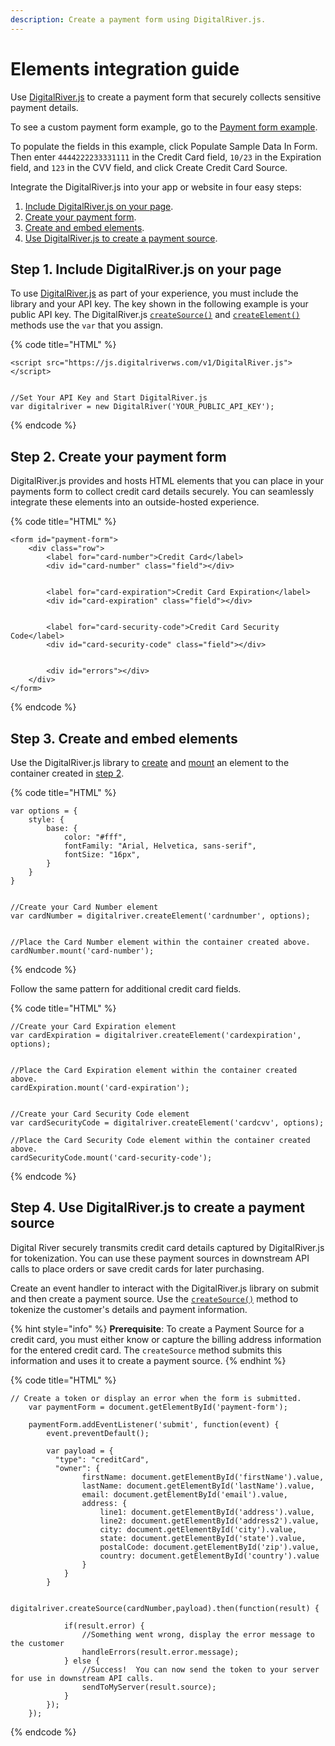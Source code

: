 ```yaml
---
description: Create a payment form using DigitalRiver.js.
---
```


# Elements integration guide

Use [DigitalRiver.js](../../../developer-resources/reference/) to create a payment form that securely collects sensitive payment details.

To see a custom payment form example, go to the  [Payment form example](https://drh.img.digitalriver.com/DRHM/Storefront/Site/drdod15/pb/multimedia/quick-start-form.html).

To populate the fields in this example, click Populate Sample Data In Form. Then enter `4444222233331111` in the Credit Card field, `10/23` in the Expiration field, and `123` in the CVV field, and click Create Credit Card Source.

Integrate the DigitalRiver.js into your app or website in four easy steps:

1. [Include DigitalRiver.js on your page](quick-start.md#step-1.-include-digitalriver.js-on-your-page).
2. [Create your payment form](quick-start.md#step-2.-create-your-payment-form).
3. [Create and embed elements](quick-start.md#step-3.-create-and-embed-elements).
4. [Use DigitalRiver.js to create a payment source](quick-start.md#step-4.-use-digitalriver.js-to-create-a-payment-source).

## Step 1. Include DigitalRiver.js on your page

To use [DigitalRiver.js](../../../developer-resources/reference/) as part of your experience, you must include the library and your API key. The key shown in the following example is your public API key. The DigitalRiver.js [`createSource()`](../../../developer-resources/reference/digitalriver-object.md#creating-sources) and [`createElement()`](../../../developer-resources/reference/digitalriver-object.md#creating-elements) methods use the `var` that you assign.

{% code title="HTML" %}
```markup
<script src="https://js.digitalriverws.com/v1/DigitalRiver.js"></script>


//Set Your API Key and Start DigitalRiver.js
var digitalriver = new DigitalRiver('YOUR_PUBLIC_API_KEY');
```
{% endcode %}

## Step 2. Create your payment form

DigitalRiver.js provides and hosts HTML elements that you can place in your payments form to collect credit card details securely. You can seamlessly integrate these elements into an outside-hosted experience.

{% code title="HTML" %}
```markup
<form id="payment-form">
    <div class="row">
        <label for="card-number">Credit Card</label>
        <div id="card-number" class="field"></div>


        <label for="card-expiration">Credit Card Expiration</label>
        <div id="card-expiration" class="field"></div>


        <label for="card-security-code">Credit Card Security Code</label>
        <div id="card-security-code" class="field"></div>


        <div id="errors"></div>
    </div>
</form>
```
{% endcode %}

## Step 3. Create and embed elements

Use the DigitalRiver.js library to [create](../../../developer-resources/reference/digitalriver-object.md#creating-elements) and [mount](../../../developer-resources/reference/elements/#element-mount) an element to the container created in [step 2](quick-start.md#step-2-create-your-payment-form).

{% code title="HTML" %}
```markup
var options = {
    style: {
        base: {
            color: "#fff",
            fontFamily: "Arial, Helvetica, sans-serif",
            fontSize: "16px",
        }
    }
}


//Create your Card Number element
var cardNumber = digitalriver.createElement('cardnumber', options);


//Place the Card Number element within the container created above.
cardNumber.mount('card-number');
```
{% endcode %}

Follow the same pattern for additional credit card fields.

{% code title="HTML" %}
```markup
//Create your Card Expiration element
var cardExpiration = digitalriver.createElement('cardexpiration', options);


//Place the Card Expiration element within the container created above.
cardExpiration.mount('card-expiration');


//Create your Card Security Code element
var cardSecurityCode = digitalriver.createElement('cardcvv', options);

//Place the Card Security Code element within the container created above.
cardSecurityCode.mount('card-security-code');
```
{% endcode %}

## Step 4. Use DigitalRiver.js to create a payment source

Digital River securely transmits credit card details captured by DigitalRiver.js for tokenization. You can use these payment sources in downstream API calls to place orders or save credit cards for later purchasing.

Create an event handler to interact with the DigitalRiver.js library on submit and then create a payment source. Use the [`createSource()`](../../../developer-resources/reference/digitalriver-object.md#creating-sources) method to tokenize the customer's details and payment information.

{% hint style="info" %}
**Prerequisite**: To create a Payment Source for a credit card, you must either know or capture the billing address information for the entered credit card. The `createSource` method submits this information and uses it to create a payment source.
{% endhint %}

{% code title="HTML" %}
```markup
// Create a token or display an error when the form is submitted.
    var paymentForm = document.getElementById('payment-form');

    paymentForm.addEventListener('submit', function(event) {
        event.preventDefault();

        var payload = {
          "type": "creditCard",
          "owner": {
                firstName: document.getElementById('firstName').value,
                lastName: document.getElementById('lastName').value,
                email: document.getElementById('email').value,
                address: {
                    line1: document.getElementById('address').value,
                    line2: document.getElementById('address2').value,
                    city: document.getElementById('city').value,
                    state: document.getElementById('state').value,
                    postalCode: document.getElementById('zip').value,
                    country: document.getElementById('country').value
                }
            }
        }  

        digitalriver.createSource(cardNumber,payload).then(function(result) {

            if(result.error) {
                //Something went wrong, display the error message to the customer
                handleErrors(result.error.message);
            } else {
                //Success!  You can now send the token to your server for use in downstream API calls.
                sendToMyServer(result.source);
            }
        });
    });
```
{% endcode %}
